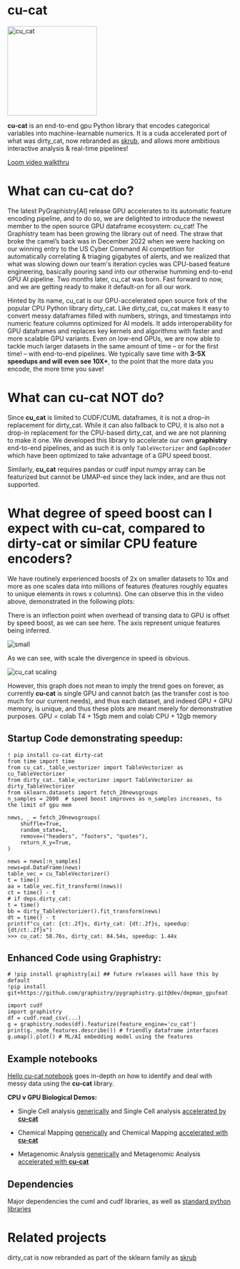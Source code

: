 
# **cu-cat** 
<img src="https://github.com/graphistry/cu-cat/blob/e2bae616f84aab8e6d5e173fc5363370d7680dc6/examples/cu_cat.png?raw=true" alt="cu_cat" width="200"/>

****cu-cat**** is an end-to-end gpu Python library that encodes
categorical variables into machine-learnable numerics. It is a cuda
accelerated port of what was dirty_cat, now rebranded as
[skrub](https://github.com/skrub-data/skrub), and allows more ambitious interactive analysis & real-time pipelines!

[Loom video walkthru](https://www.loom.com/share/d7fd4980b31949b7b840b230937a636f?sid=6d56b82e-9f50-4059-af9f-bfdc32cd3509)

# What can **cu-cat** do?

The latest PyGraphistry[AI] release GPU accelerates to its automatic feature encoding pipeline, and to do so, we are delighted to introduce the newest member to the open source GPU dataframe ecosystem: cu_cat! 
The Graphistry team has been growing the library out of need. The straw that broke the camel’s back was in December 2022 when we were hacking on our winning entry to the US Cyber Command AI competition for automatically correlating & triaging  gigabytes of alerts, and we realized that what was slowing down our team's iteration cycles was CPU-based feature engineering, basically pouring sand into our otherwise humming end-to-end GPU AI pipeline. Two months later, cu_cat was born. Fast forward to now, and we are getting ready to make it default-on for all our work.

Hinted by its name, cu_cat is our GPU-accelerated open source fork of the popular CPU Python  library dirty_cat.   Like dirty_cat, cu_cat makes it easy to convert messy dataframes filled with numbers, strings, and timestamps into numeric feature columns optimized for AI models. It adds interoperability for GPU dataframes and replaces key kernels and algorithms with faster and more scalable GPU variants. Even on low-end GPUs, we are now able to tackle much larger datasets in the same amount of time – or for the first time! – with end-to-end pipelines. We typically save time with **3-5X speedups and will even see 10X+**, to the point that the more data you encode, the more time you save!

# What can **cu-cat** NOT do?

Since **cu_cat** is limited to CUDF/CUML dataframes, it is not a drop-in replacement for dirty_cat.  While it can also fallback to CPU, it is also not a drop-in replacement for the CPU-based dirty_cat, and we are not planning to make it one.  We developed this library to accelerate our own **graphistry** end-to-end pipelines, and as such it is only `TableVectorizer` and `GapEncoder` which have been optimized to take advantage of a GPU speed boost.

Similarly, **cu_cat** requires pandas or cudf input numpy array can be featurized but cannot be UMAP-ed since they lack index, and are thus not supported.

# What degree of speed boost can I expect with **cu-cat**, compared to dirty-cat or similar CPU feature encoders?

We have routinely experienced boosts of 2x on smaller datasets to 10x and more as one scales data into millions of features (features roughly equates to unique elements in rows x columns). One can observe this in the video above, demonstrated in the following plots:

There is an inflection point when overhead of transing data to GPU is offset by speed boost, as we can see here. The axis represent unique features being inferred.

![small](https://github.com/graphistry/cu-cat/blob/e2bae616f84aab8e6d5e173fc5363370d7680dc6/examples/cucat_V_dirty.png?raw=true)

As we can see, with scale the divergence in speed is obvious.

![cu_cat scaling](https://github.com/graphistry/cu-cat/blob/e2bae616f84aab8e6d5e173fc5363370d7680dc6/examples/big_cucat_V_dirty.png?raw=true)

However, this graph does not mean to imply the trend goes on forever, as currently **cu-cat** is single GPU and cannot batch (as the transfer cost is too much for our current needs), and thus each dataset, and indeed GPU + GPU memory, is unique, and thus these plots are meant merely for demonstrative purposes.
GPU = colab T4 + 15gb mem and colab CPU + 12gb memory


## Startup Code demonstrating speedup:

    ! pip install cu-cat dirty-cat
    from time import time
    from cu_cat._table_vectorizer import TableVectorizer as cu_TableVectorizer
    from dirty_cat._table_vectorizer import TableVectorizer as dirty_TableVectorizer
    from sklearn.datasets import fetch_20newsgroups
    n_samples = 2000  # speed boost improves as n_samples increases, to the limit of gpu mem

    news, _ = fetch_20newsgroups(
        shuffle=True,
        random_state=1,
        remove=("headers", "footers", "quotes"),
        return_X_y=True,
    )

    news = news[:n_samples]
    news=pd.DataFrame(news)
    table_vec = cu_TableVectorizer()
    t = time()
    aa = table_vec.fit_transform((news))
    ct = time() - t
    # if deps.dirty_cat:
    t = time()
    bb = dirty_TableVectorizer().fit_transform(news)
    dt = time() - t
    print(f"cu_cat: {ct:.2f}s, dirty_cat: {dt:.2f}s, speedup: {dt/ct:.2f}x")
    >>> cu_cat: 58.76s, dirty_cat: 84.54s, speedup: 1.44x
## Enhanced Code using Graphistry:

    # !pip install graphistry[ai] ## future releases will have this by default
    !pip install git+https://github.com/graphistry/pygraphistry.git@dev/depman_gpufeat

    import cudf
    import graphistry
    df = cudf.read_csv(...)
    g = graphistry.nodes(df).featurize(feature_engine='cu_cat')
    print(g._node_features.describe()) # friendly dataframe interfaces
    g.umap().plot() # ML/AI embedding model using the features


## Example notebooks 

[Hello cu-cat notebook](https://github.com/dcolinmorgan/grph/blob/main/Hello_cu_cat.ipynb) goes in-depth on how to identify and deal with messy data using the **cu-cat** library.

**CPU v GPU Biological Demos:**
- Single Cell analysis [generically](https://github.com/dcolinmorgan/grph/blob/main/single_cell_umap_before_gpu.ipynb) and Single Cell analysis [accelerated by **cu-cat**](https://github.com/dcolinmorgan/grph/blob/main/single_cell_after_gpu.ipynb)

- Chemical Mapping [generically](https://github.com/dcolinmorgan/grph/blob/main/generic_chemical_mappings.ipynb) and Chemical Mapping [accelerated with **cu-cat**](https://github.com/dcolinmorgan/grph/blob/main/accelerating_chemical_mappings.ipynb)

- Metagenomic Analysis [generically](https://github.com/dcolinmorgan/grph/blob/main/generic_metagenomic_demo.ipynb) and Metagenomic Analysis [accelerated with **cu-cat**](https://github.com/dcolinmorgan/grph/blob/main/accelerating_metagenomic_demo.ipynb)


## Dependencies

Major dependencies the cuml and cudf libraries, as well as [standard
python
libraries](https://github.com/skrub-data/skrub/blob/main/setup.cfg)

# Related projects

dirty_cat is now rebranded as part of the sklearn family as
[skrub](https://github.com/skrub-data/skrub)


